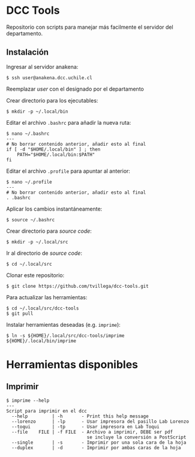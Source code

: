 # DCC Tools

Repositorio con scripts para manejar más facilmente el servidor del departamento.

## Instalación

Ingresar al servidor anakena:
```
$ ssh user@anakena.dcc.uchile.cl
```
Reemplazar *user* con el designado por el departamento

Crear directorio para los ejecutables:
```
$ mkdir -p ~/.local/bin
```

Editar el archivo `.bashrc` para añadir la nueva ruta:
```
$ nano ~/.bashrc
---
# No borrar contenido anterior, añadir esto al final
if [ -d "$HOME/.local/bin" ] ; then
    PATH="$HOME/.local/bin:$PATH"
fi
```

Editar el archivo `.profile` para apuntar al anterior:
```
$ nano ~/.profile
---
# No borrar contenido anterior, añadir esto al final
. .bashrc
```

Aplicar los cambios instantáneamente:
```
$ source ~/.bashrc
```

Crear directorio para *source code*:
```
$ mkdir -p ~/.local/src
```

Ir al directorio de *source code*:
```
$ cd ~/.local/src
```

Clonar este repositorio:
```
$ git clone https://github.com/tvillega/dcc-tools.git
```

Para actualizar las herramientas:
```
$ cd ~/.local/src/dcc-tools
$ git pull
```

Instalar herramientas deseadas (e.g. `imprime`):
```
$ ln -s ${HOME}/.local/src/dcc-tools/imprime ${HOME}/.local/bin/imprime
```

# Herramientas disponibles

## Imprimir

```
$ imprime --help
---
Script para imprimir en el dcc
  --help         | -h       - Print this help message
  --lorenzo      | -lp      - Usar impresora del pasillo Lab Lorenzo
  --toqui        | -tp      - Usar impresora en Lab Toqui
  --file    FILE | -f FILE  - Archivo a imprimir, DEBE ser pdf
                              se incluye la conversión a PostScript
  --single       | -s       - Imprimir por una sola cara de la hoja
  --duplex       | -d       - Imprimir por ambas caras de la hoja
```
